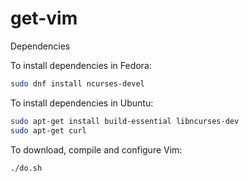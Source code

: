 # get-vim

Dependencies

To install dependencies in Fedora:

```sh
sudo dnf install ncurses-devel
```

To install dependencies in Ubuntu:

```sh
sudo apt-get install build-essential libncurses-dev
sudo apt-get curl
```

To download, compile and configure Vim:

```
./do.sh
```
